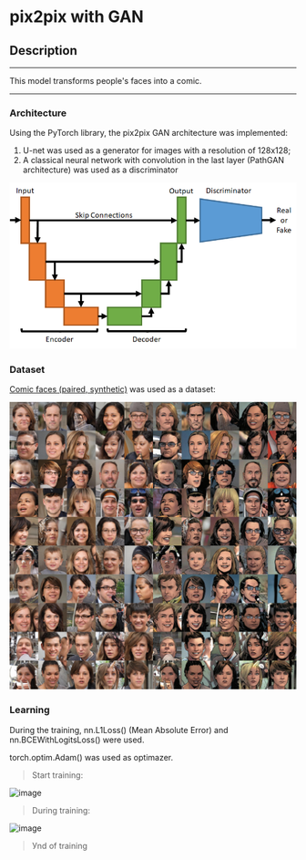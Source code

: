 # pix2pix with GAN
## Description
___
This model transforms people's faces into a comic.
___
### Architecture
Using the PyTorch library, the pix2pix GAN architecture was implemented: 
1) U-net was used as a generator for images with a resolution of 128x128;
2) A classical neural network with convolution in the last layer (PathGAN architecture) was used as a discriminator

![model architecture](img/archpng.png)
### Dataset
[Comic faces (paired, synthetic)](https://www.kaggle.com/datasets/defileroff/comic-faces-paired-synthetic) was used as a dataset:

![sample](img/face2_comics_sample_large.jpg)

### Learning
During the training, nn.L1Loss() (Mean Absolute Error) and nn.BCEWithLogitsLoss() were used.

torch.optim.Adam() was used as optimazer.

> Start training:

![image](https://github.com/Mikhail-bmstu/pix2pix_GAN/assets/83812505/a4f9b0d0-c8c9-443b-9a9a-46907e37691c)

> During training:

![image](https://github.com/Mikhail-bmstu/pix2pix_GAN/assets/83812505/37097430-adc7-400d-beba-9e0ecae1b6c9)

> Уnd of training
